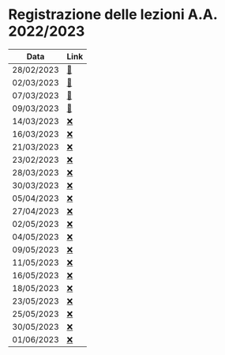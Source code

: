 # Registrazione delle lezioni A.A. 2022/2023

| Data | Link |
| ---- | ---- |
| 28/02/2023 | [:link:](https://youtu.be/sDqbqMGpzDg) |
| 02/03/2023 | [:link:](https://youtu.be/eIrETiroeTQ) |
| 07/03/2023 | [:link:](https://youtu.be/9J9Jux83EpQ) |
| 09/03/2023 | [:link:](https://youtu.be/PjXk5acyHvs) |
| 14/03/2023 | [:x:](#) |
| 16/03/2023 | [:x:](#) |
| 21/03/2023 | [:x:](#) |
| 23/02/2023 | [:x:](#) |
| 28/03/2023 | [:x:](#) |
| 30/03/2023 | [:x:](#) |
| 05/04/2023 | [:x:](#) |
| 27/04/2023 | [:x:](#) |
| 02/05/2023 | [:x:](#) |
| 04/05/2023 | [:x:](#) |
| 09/05/2023 | [:x:](#) |
| 11/05/2023 | [:x:](#) |
| 16/05/2023 | [:x:](#) |
| 18/05/2023 | [:x:](#) |
| 23/05/2023 | [:x:](#) |
| 25/05/2023 | [:x:](#) |
| 30/05/2023 | [:x:](#) |
| 01/06/2023 | [:x:](#) |
